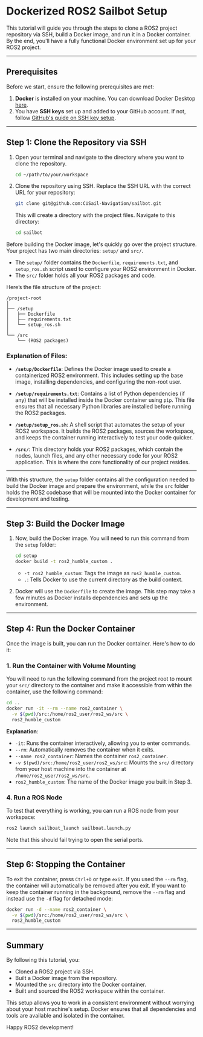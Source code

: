 # Dockerized ROS2 Sailbot Setup

This tutorial will guide you through the steps to clone a ROS2 project repository via SSH, build a Docker image, and run it in a Docker container. By the end, you'll have a fully functional Docker environment set up for your ROS2 project.

---

## Prerequisites

Before we start, ensure the following prerequisites are met:
1. **Docker** is installed on your machine. You can download Docker Desktop [here](https://www.docker.com/products/docker-desktop).
2. You have **SSH keys** set up and added to your GitHub account. If not, follow [GitHub's guide on SSH key setup](https://docs.github.com/en/authentication/connecting-to-github-with-ssh/about-ssh).

---

## Step 1: Clone the Repository via SSH

1. Open your terminal and navigate to the directory where you want to clone the repository.
   
   ```bash
   cd ~/path/to/your/workspace
   ```

2. Clone the repository using SSH. Replace the SSH URL with the correct URL for your repository:

   ```bash
   git clone git@github.com:CUSail-Navigation/sailbot.git
   ```

   This will create a directory with the project files. Navigate to this directory:

   ```bash
   cd sailbot
   ```

Before building the Docker image, let's quickly go over the project structure. Your project has two main directories: `setup/` and `src/`.

- The `setup/` folder contains the `Dockerfile`, `requirements.txt`, and `setup_ros.sh` script used to configure your ROS2 environment in Docker.
- The `src/` folder holds all your ROS2 packages and code.

Here’s the file structure of the project:

```
/project-root
│
├── /setup
│   ├── Dockerfile
│   ├── requirements.txt
│   └── setup_ros.sh
│
└── /src
    └── (ROS2 packages)
```

### **Explanation of Files:**

- **`/setup/Dockerfile`**: Defines the Docker image used to create a containerized ROS2 environment. This includes setting up the base image, installing dependencies, and configuring the non-root user.
  
- **`/setup/requirements.txt`**: Contains a list of Python dependencies (if any) that will be installed inside the Docker container using `pip`. This file ensures that all necessary Python libraries are installed before running the ROS2 packages.
  
- **`/setup/setup_ros.sh`**: A shell script that automates the setup of your ROS2 workspace. It builds the ROS2 packages, sources the workspace, and keeps the container running interactively to test your code quicker.
  
- **`/src/`**: This directory holds your ROS2 packages, which contain the nodes, launch files, and any other necessary code for your ROS2 application. This is where the core functionality of our project resides.

---

With this structure, the `setup` folder contains all the configuration needed to build the Docker image and prepare the environment, while the `src` folder holds the ROS2 codebase that will be mounted into the Docker container for development and testing.

---

## Step 3: Build the Docker Image

1. Now, build the Docker image. You will need to run this command from the `setup` folder:

   ```bash
   cd setup
   docker build -t ros2_humble_custom .
   ```

   - `-t ros2_humble_custom`: Tags the image as `ros2_humble_custom`.
   - `.`: Tells Docker to use the current directory as the build context.

2. Docker will use the `Dockerfile` to create the image. This step may take a few minutes as Docker installs dependencies and sets up the environment.

---

## Step 4: Run the Docker Container

Once the image is built, you can run the Docker container. Here's how to do it:

### 1. **Run the Container with Volume Mounting**

You will need to run the following command from the project root to mount your `src/` directory to the container and make it accessible from within the container, use the following command:

```bash
cd ..
docker run -it --rm --name ros2_container \
  -v $(pwd)/src:/home/ros2_user/ros2_ws/src \
  ros2_humble_custom
```

**Explanation**:
- `-it`: Runs the container interactively, allowing you to enter commands.
- `--rm`: Automatically removes the container when it exits.
- `--name ros2_container`: Names the container `ros2_container`.
- `-v $(pwd)/src:/home/ros2_user/ros2_ws/src`: Mounts the `src/` directory from your host machine into the container at `/home/ros2_user/ros2_ws/src`.
- `ros2_humble_custom`: The name of the Docker image you built in Step 3.

### 4. **Run a ROS Node**

To test that everything is working, you can run a ROS node from your workspace: 

```bash
ros2 launch sailboat_launch sailboat.launch.py
```

Note that this should fail trying to open the serial ports.

---

## Step 6: Stopping the Container

To exit the container, press `Ctrl+D` or type `exit`. If you used the `--rm` flag, the container will automatically be removed after you exit. If you want to keep the container running in the background, remove the `--rm` flag and instead use the `-d` flag for detached mode:

```bash
docker run -d --name ros2_container \
  -v $(pwd)/src:/home/ros2_user/ros2_ws/src \
  ros2_humble_custom
```

---

## Summary

By following this tutorial, you:
- Cloned a ROS2 project via SSH.
- Built a Docker image from the repository.
- Mounted the `src` directory into the Docker container.
- Built and sourced the ROS2 workspace within the container.

This setup allows you to work in a consistent environment without worrying about your host machine's setup. Docker ensures that all dependencies and tools are available and isolated in the container.

Happy ROS2 development!
